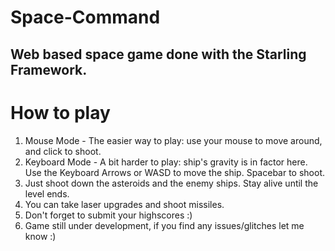 Space-Command
=============

Web based space game done with the Starling Framework.
------------------------------------------------------

How to play
===========

1. Mouse Mode - The easier way to play: use your mouse to move around, and click to shoot.
2. Keyboard Mode - A bit harder to play: ship's gravity is in factor here. Use the Keyboard Arrows or WASD to move the ship. Spacebar to shoot. 
3. Just shoot down the asteroids and the enemy ships. Stay alive until the level ends.
4. You can take laser upgrades and shoot missiles.
5. Don't forget to submit your highscores :)
6. Game still under development, if you find any issues/glitches let me know :)

